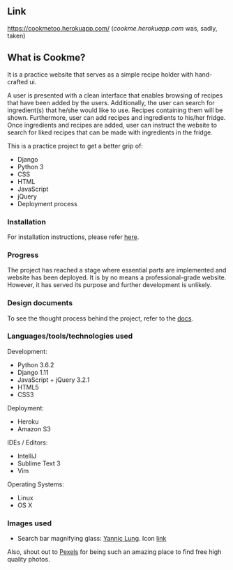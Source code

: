 ## Link
https://cookmetoo.herokuapp.com/
(_cookme.herokuapp.com_ was, sadly, taken)

## What is Cookme?
It is a practice website that serves as a simple recipe holder with 
hand-crafted ui. 

A user is presented with a clean interface that enables browsing of recipes 
that have been added by the users. Additionally, the user can search for 
ingredient(s) that he/she would like to use. Recipes containing them will be
shown. Furthermore, user can add recipes and ingredients to his/her fridge.
Once ingredients and recipes are added, user can instruct the website to 
search for liked recipes that can be made with ingredients in the fridge. 

This is a practice project to get a better grip of:

   - Django
   - Python 3
   - CSS
   - HTML
   - JavaScript
   - jQuery
   - Deployment process

### Installation
For installation instructions, please refer 
[here](../../tree/master/docs/installation.md).

### Progress
The project has reached a stage where essential parts are implemented and 
website has been deployed. It is by no means a professional-grade website.
However, it has served its purpose and further development is unlikely. 

### Design documents 
To see the thought process behind the project, refer to the 
[docs](../../tree/master/docs).

### Languages/tools/technologies used
Development:

   - Python 3.6.2
   - Django 1.11
   - JavaScript + jQuery 3.2.1
   - HTML5
   - CSS3
   
Deployment:

   - Heroku
   - Amazon S3

IDEs / Editors:

   - IntelliJ
   - Sublime Text 3
   - Vim
   
Operating Systems:

   - Linux
   - OS X

### Images used
- Search bar magnifying glass: [Yannic Lung](https://www.iconfinder.com/yanlu). 
Icon [link](https://www.iconfinder.com/icons/314478/search_icon#size=24)

Also, shout out to [Pexels](https://www.pexels.com/) for being such an amazing place
to find free high quality photos.
